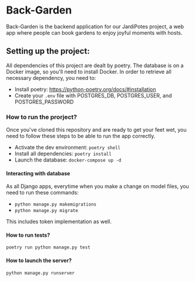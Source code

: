 # Back-Garden

Back-Garden is the backend application for our JardiPotes project, a web app where people can book gardens to enjoy joyful moments with hosts.

## Setting up the project:

All dependencies of this project are dealt by poetry.
The database is on a Docker image, so you'll need to install Docker.
In order to retrieve all necessary dependency, you need to:

- Install poetry: https://python-poetry.org/docs/#installation
- Create your `.env` file with POSTGRES_DB, POSTGRES_USER, and POSTGRES_PASSWORD

### How to run the prorject?

Once you've cloned this repository and are ready to get your feet wet, you need to follow these steps to be able to run the app correctly.

- Activate the dev environment: `poetry shell`
- Install all dependencies: `poetry install`
- Launch the database: `docker-compose up -d`

#### Interacting with database

As all Django apps, everytime when you make a change on model files, you need to run these commands:

- `python manage.py makemigrations`
- `python manage.py migrate`

This includes token implementation as well.

#### How to run tests?

`poetry run python manage.py test`

#### How to launch the server?

`python manage.py runserver`
